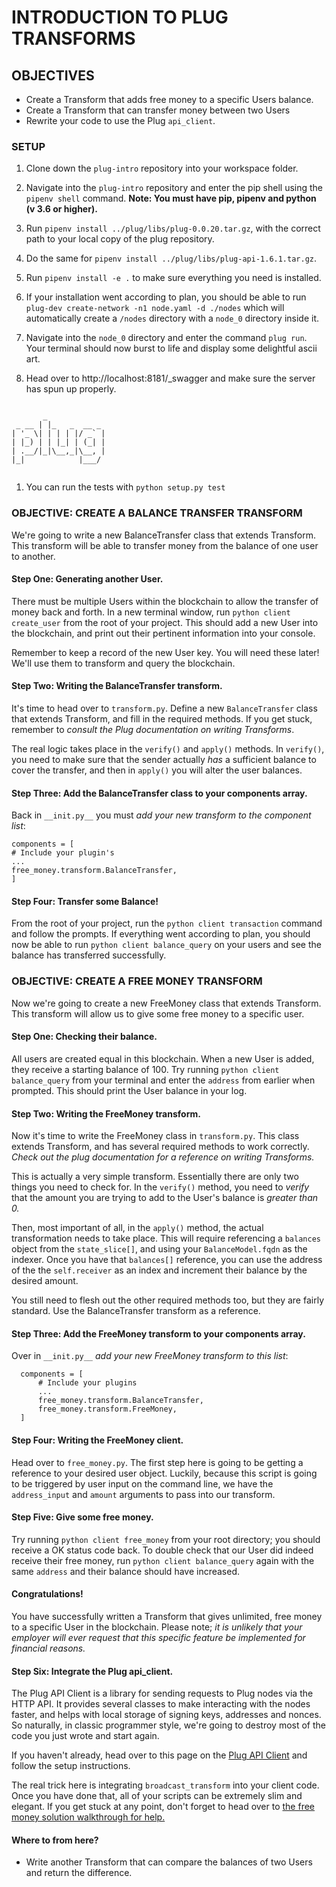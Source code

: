 # INTRODUCTION TO PLUG TRANSFORMS

## OBJECTIVES

- Create a Transform that adds free money to a specific Users balance.
- Create a Transform that can transfer money between two Users
- Rewrite your code to use the Plug `api_client`.

### SETUP

1. Clone down the `plug-intro` repository into your workspace folder.

1. Navigate into the `plug-intro` repository and enter the pip shell using the `pipenv shell` command.
**Note: You must have pip, pipenv and python (v 3.6 or higher).**

1. Run `pipenv install ../plug/libs/plug-0.0.20.tar.gz`, with the correct path to your local copy of the plug repository.

1. Do the same for `pipenv install ../plug/libs/plug-api-1.6.1.tar.gz`.

1. Run `pipenv install -e .` to make sure everything you need is installed.

1. If your installation went according to plan, you should be able to run `plug-dev create-network -n1 node.yaml -d ./nodes` which will automatically create a `/nodes` directory with a `node_0` directory inside it.

1. Navigate into the `node_0` directory and enter the command `plug run`. Your terminal should now burst to life and display some delightful ascii art.

1. Head over to http://localhost:8181/_swagger and make sure the server has spun up properly.

```

       _
 _ __ | |_   _  __ _
| '_ \| | | | |/ _` |
| |_) | | |_| | (_| |
| .__/|_|\__,_|\__, |
|_|            |___/   


```

1. You can run the tests with `python setup.py test`

### OBJECTIVE: CREATE A BALANCE TRANSFER TRANSFORM

We're going to write a new BalanceTransfer class that extends Transform. This transform will be able to transfer money from the balance of one user to another.

#### Step One: Generating another User.

There must be multiple Users within the blockchain to allow the transfer of money back and forth.
In a new terminal window, run `python client create_user` from the root of your project. This should add a new User into the blockchain, and print out their pertinent information into your console.

Remember to keep a record of the new User key. You will need these later! We'll use them to transform and query the blockchain.

#### Step Two: Writing the BalanceTransfer transform.

It's time to head over to `transform.py`. Define a new `BalanceTransfer` class that extends Transform, and fill in the required methods. If you get stuck, remember to _consult the Plug documentation on writing Transforms_.

The real logic takes place in the `verify()` and `apply()` methods. In `verify()`, you need to make sure that the sender actually _has_ a sufficient balance to cover the transfer, and then in `apply()` you will alter the user balances.

#### Step Three: Add the BalanceTransfer class to your components array.

Back in `__init.py__` you must _add your new transform to the component list_:

```
components = [
# Include your plugin's
...
free_money.transform.BalanceTransfer,
]
```

#### Step Four: Transfer some Balance!

From the root of your project, run the `python client transaction` command and follow the prompts. If everything went according to plan, you should now be able to run `python client balance_query` on your users and see the balance has transferred successfully.

### OBJECTIVE: CREATE A FREE MONEY TRANSFORM

Now we're going to create a new FreeMoney class that extends Transform. This transform will allow us to give some free money to a specific user.

#### Step One: Checking their balance.

All users are created equal in this blockchain. When a new User is added, they receive a starting balance of 100. Try running `python client balance_query` from your terminal and enter the `address` from earlier when prompted. This should print the User balance in your log.

#### Step Two: Writing the FreeMoney transform.

Now it's time to write the FreeMoney class in `transform.py`. This class extends Transform, and has several required methods to work correctly. *Check out the plug documentation for a reference on writing Transforms.*

This is actually a very simple transform. Essentially there are only two things you need to check for. In the `verify()` method, you need to _verify_ that the amount you are trying to add to the User's balance is _greater than 0._

Then, most important of all, in the `apply()` method, the actual transformation needs to take place. This will require referencing a `balances` object from the `state_slice[]`, and using your `BalanceModel.fqdn` as the indexer. Once you have that `balances[]` reference, you can use the address of the the `self.receiver` as an index and increment their balance by the desired amount.

You still need to flesh out the other required methods too, but they are fairly standard. Use the BalanceTransfer transform as a reference.

#### Step Three: Add the FreeMoney transform to your components array.

Over in `__init.py__` _add your new FreeMoney transform to this list_:

```
  components = [
      # Include your plugins
      ...
      free_money.transform.BalanceTransfer,
      free_money.transform.FreeMoney,
  ]
```

#### Step Four: Writing the FreeMoney client.

Head over to `free_money.py`. The first step here is going to be getting a reference to your desired user object. Luckily, because this script is going to be triggered by user input on the command line, we have the `address_input` and `amount` arguments to pass into our transform.

#### Step Five: Give some free money.

Try running `python client free_money` from your root directory; you should receive a OK status code back. To double check that our User did indeed receive their free money, run `python client balance_query` again with the same `address` and their balance should have increased.

#### Congratulations!

You have successfully written a Transform that gives unlimited, free money to a specific User in the blockchain. Please note; _it is unlikely that your employer will ever request that this specific feature be implemented for financial reasons._

#### Step Six: Integrate the Plug api_client.

The Plug API Client is a library for sending requests to Plug nodes via the HTTP API. It provides several classes to make interacting with the nodes faster, and helps with local storage of signing keys, addresses and nonces.
So naturally, in classic programmer style, we're going to destroy most of the code you just wrote and start again.

If you haven't already, head over to this page on the [Plug API Client](https://github.com/dev-academy-programme/plug-resources/blob/free-money-overview/segments/plug/api-client.md) and follow the setup instructions.

The real trick here is integrating `broadcast_transform` into your client code. Once you have done that, all of your scripts can be extremely slim and elegant. If you get stuck at any point, don't forget to head over to [the free money solution walkthrough for help.](https://github.com/dev-academy-programme/plug-resources/blob/free-money-overview/segments/challenges/free-money-solution.md)

#### Where to from here?

- Write another Transform that can compare the balances of two Users and return the difference.
